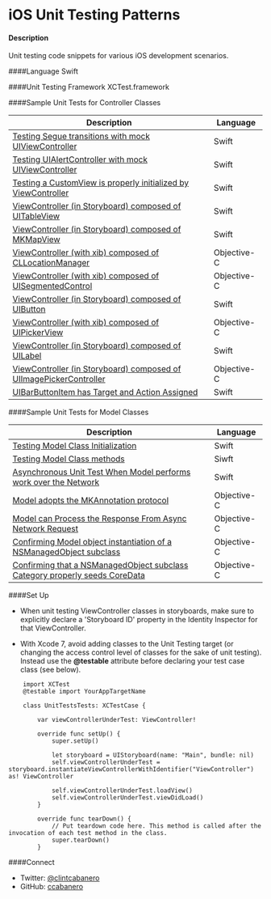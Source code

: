 iOS Unit Testing Patterns
=========================


#### Description
Unit testing code snippets for various iOS development scenarios.

####Language
Swift

####Unit Testing Framework
XCTest.framework

####Sample Unit Tests for Controller Classes

Description | Language
------------ | ------------- 
[Testing Segue transitions with mock UIViewController](https://gist.github.com/ccabanero/9f7ad6775eacec3cc997) | Swift
[Testing UIAlertController with mock UIViewController](https://gist.github.com/ccabanero/b88a77caba37f8dd9fbf) | Swift
[Testing a CustomView is properly initialized by ViewController](https://gist.github.com/ccabanero/ac7237e4591092130326) | Swift
[ViewController (in Storyboard) composed of UITableView](https://gist.github.com/ccabanero/39ee6d5fd7b289dee695) | Swift
[ViewController (in Storyboard) composed of MKMapView](https://gist.github.com/ccabanero/90c73c46ed1671298775) | Swift
[ViewController (with xib) composed of CLLocationManager](https://gist.github.com/ccabanero/cd6e068c9271a6c30bfc) | Objective-C
[ViewController (with xib) composed of UISegmentedControl](https://gist.github.com/ccabanero/e204496231a41759fa94) | Objective-C
[ViewController (in Storyboard) composed of UIButton](https://gist.github.com/ccabanero/b92197516342c0147688) | Swift
[ViewController (with xib) composed of UIPickerView](https://gist.github.com/ccabanero/8d1dfa65218b8bb10ebf) | Objective-C
[ViewController (in Storyboard) composed of UILabel](https://gist.github.com/ccabanero/68cd8ff461316930f707) | Swift
[ViewController (in Storyboard) composed of UIImagePickerController](https://gist.github.com/ccabanero/3c758af01944cc591fbb) | Objective-C
[UIBarButtonItem has Target and Action Assigned](https://gist.github.com/ccabanero/4a1a4bfbf5fa3fbbb1070c8765c3de73) | Swift

####Sample Unit Tests for Model Classes

Description | Language
------------ | ------------- 
[Testing Model Class Initialization](https://gist.github.com/ccabanero/90c6e2aadfd4efa6b059333edeb2b314) | Swift
[Testing Model Class methods](https://gist.github.com/ccabanero/4221831a4c527c0453a8506628df34af) | Siwft
[Asynchronous Unit Test When Model performs work over the Network](https://gist.github.com/ccabanero/24a46c777bb29da95ba5) | Swift
[Model adopts the MKAnnotation protocol](https://gist.github.com/ccabanero/f6f8aeb7ea06073753bf) | Objective-C
[Model can Process the Response From Async Network Request](https://gist.github.com/ccabanero/1160dc6d95182593d111)| Objective-C
[Confirming Model object instantiation of a NSManagedObject subclass](https://gist.github.com/ccabanero/93501b0cc78e2023f119) | Objective-C
[Confirming that a NSManagedObject subclass Category properly seeds CoreData](https://gist.github.com/ccabanero/3de1a0cfecc7cb4fa9e6) | Objective-C

####Set Up

* When unit testing ViewController classes in storyboards, make sure to explicitly declare a 'Storyboard ID' property in the Identity Inspector for that ViewController.

* With Xcode 7, avoid adding classes to the Unit Testing target (or changing the access control level of classes for the sake of unit testing).  Instead use the __@testable__ attribute before declaring your test case class (see below).

````
    import XCTest
    @testable import YourAppTargetName

    class UnitTestsTests: XCTestCase {

        var viewControllerUnderTest: ViewController!

        override func setUp() {
            super.setUp()

            let storyboard = UIStoryboard(name: "Main", bundle: nil)
            self.viewControllerUnderTest = storyboard.instantiateViewControllerWithIdentifier("ViewController") as! ViewController

            self.viewControllerUnderTest.loadView()
            self.viewControllerUnderTest.viewDidLoad()
        }

        override func tearDown() {
            // Put teardown code here. This method is called after the invocation of each test method in the class.
            super.tearDown()
        }
```` 

####Connect
* Twitter: [@clintcabanero](http://twitter.com/clintcabanero)
* GitHub: [ccabanero](http:///github.com/ccabanero)


    
